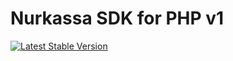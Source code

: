 # Nurkassa SDK for PHP v1

[![Latest Stable Version](http://img.shields.io/badge/Latest%20Stable-5.7.0-blue.svg)](https://packagist.org/packages/zmbakh/nurkassa-php-sdk)
